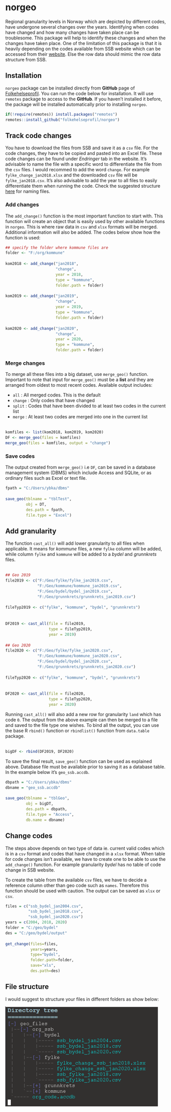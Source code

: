 
# norgeo

<!-- badges: start -->

<!-- badges: end -->

Regional granularity levels in Norway which are depicted by different
codes, have undergone several changes over the years. Identifying when
codes have changed and how many changes have taken place can be
troublesome. This package will help to identify these changes and when
the changes have taken place. One of the limitation of this package is
that it is heavily depending on the codes available from SSB website
which can be accessed from their
[website](https://www.ssb.no/befolkning/artikler-og-publikasjoner/regionale-endringer-2020).
Else the row data should mimic the row data structure from SSB.

## Installation

`norgeo` package can be installed directly from **GitHub** page of
[Folkehelseprofil](https://github.com/folkehelseprofil). You can run the
code below for installation. It will use `remotes` package to access to
the **GitHub**. If you haven’t installed it before, the package will be
installed automatically prior to installing `norgeo`.

``` r
if(!require(remotes)) install.packages("remotes")
remotes::install_github("folkehelseprofil/norgeo")
```

## Track code changes

You have to download the files from SSB and save it as a `csv` file. For
the code changes, they have to be copied and pasted into an Excel file.
These code changes can be found under *Endringer* tab in the website.
It’s advisable to name the file with a specific word to differentiate
the file from the `csv` files. I would recommed to add the word
`change`. For example `fylke_change_jan2018.xlsx` and the downloaded
`csv` file will be `fylke_jan2018.csv`. It’s also advisable to add the
year to all files to easily differentiate them when running the code.
Check the suggested structure [here](#file-structure) for naming files.

### Add changes

The `add_change()` function is the most important function to start
with. This function will create an object that is easily used by other
available functions in `norgeo`. This is where raw data in `csv` and
`xlsx` formats will be merged. Additional information will also be
added. The codes below show how the function is used:

``` r
## specify the folder where kommune files are
folder <- "F:/org/kommune"

kom2018 <- add_change("jan2018",
                      "change",
                      year = 2018,
                      type = "kommune",
                      folder.path = folder)

kom2019 <- add_change("jan2019",
                      "change",
                      year = 2019,
                      type = "kommune",
                      folder.path = folder)

kom2020 <- add_change("jan2020",
                      "change",
                      year = 2020,
                      type = "kommune",
                      folder.path = folder)
```

### Merge changes

To merge all these files into a big dataset, use `merge_geo()` function.
Important to note that input for `merge_geo()` must be a **list** and
they are arranged from oldest to most recent codes. Available output
includes:

  - `all` : All merged codes. This is the default
  - `change` : Only codes that have changed
  - `split` : Codes that have been divided to at least two codes in the
    current list
  - `merge` : At least two codes are merged into one in the current list

<!-- end list -->

``` r

komfiles <- list(kom2018, kom2019, kom2020)
DF <- merge_geo(files = komfiles)
merge_geo(files = komfiles, output = "change")
```

### Save codes

The output created from `merge_geo()` i.e `DF`, can be saved in a
database management system (DBMS) which include Access and SQLite, or as
ordinary files such as Excel or text file.

``` r
fpath = "C:/Users/ybka/dbms"

save_geo(tblname = "tblTest",
         obj = DT,
         des.path = fpath,
         file.type = "Excel")
```

## Add granularity

The function `cast_all()` will add lower granularity to all files when
applicable. It means for *kommune* files, a new `fylke` column will be
added, while column `fylke` and `kommune` will be added to a *bydel* and
*grunnkrets* files.

``` r

## Geo 2019
file2019 <- c("F:/Geo/fylke/fylke_jan2019.csv",
              "F:/Geo/kommune/kommune_jan2019.csv",
              "F:/Geo/bydel/bydel_jan2019.csv",
              "F:/Geo/grunnkrets/grunnkrets_jan2019.csv")

fileTyp2019 <- c("fylke", "kommune", "bydel", "grunnkrets")


DF2019 <- cast_all(file = file2019,
                   type = fileTyp2019,
                   year = 2019)

## Geo 2020
file2020 <- c("F:/Geo/fylke/fylke_jan2020.csv",
              "F:/Geo/kommune/kommune_jan2020.csv",
              "F:/Geo/bydel/bydel_jan2020.csv",
              "F:/Geo/grunnkrets/grunnkrets_jan2020.csv")

fileTyp2020 <- c("fylke", "kommune", "bydel", "grunnkrets")


DF2020 <- cast_all(file = file2020,
                   type = fileTyp2020,
                   year = 2020)
```

Running `cast_all()` will also add a new row for granularity `land`
which has code `0`. The output from the above example can then be merged
to a file and saved to the file type one wishes. To bind all the output,
you can use the base R `rbind()` function or `rbindlist()` function from
`data.table` package.

``` r

bigDF <- rbind(DF2019, DF2020)
```

To save the final result, `save_geo()` function can be used as explained
above. Database file must be available prior to saving it as a database
table. In the example below it’s `geo_ssb.accdb`.

``` r
dbpath = "C:/Users/ybka/dbms"
dbname = "geo_ssb.accdb"

save_geo(tblname = "tblGeo",
         obj = bigDT,
         des.path = dbpath,
         file.type = "Access",
         db.name = dbname)
```

## Change codes

The steps above depends on two type of data ie. current valid codes
which is in a `csv` format and codes that have changed in a `xlsx`
format. When table for code changes isn’t available, we have to create
one to be able to use the `add_change()` function. For example
granularity *bydel* has no table of code change in SSB website.

To create the table from the available `csv` files, we have to decide a
reference column other than geo code such as `names`. Therefore this
function should be used with caution. The output can be saved as `xlsx`
or `csv`.

``` r
files = c("ssb_bydel_jan2004.csv",
          "ssb_bydel_jan2018.csv",
          "ssb_bydel_jan2020.csv")
years = c(2004, 2018, 2020)
folder = "C:/geo/bydel"
des = "C:/geo/bydel/output"

get_change(files=files,
           years=years,
           type="bydel",
           folder.path=folder,
           save="xls",
           des.path=des)
```

## File structure

I would suggest to structure your files in different folders as show
below:

![File structure](man/figures/geo_dir2.PNG)

